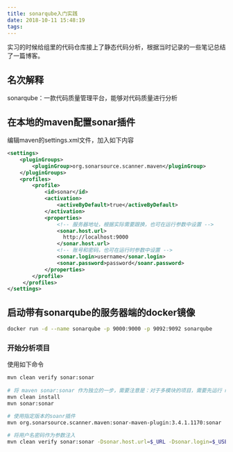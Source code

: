 ```yaml
---
title: sonarqube入门实践
date: 2018-10-11 15:48:19
tags:
---
```


实习的时候给组里的代码仓库接上了静态代码分析，根据当时记录的一些笔记总结了一篇博客。

<!-- more -->

## 名次解释

sonarqube：一款代码质量管理平台，能够对代码质量进行分析

## 在本地的maven配置sonar插件

编辑maven的settings.xml文件，加入如下内容

```xml
<settings>
    <pluginGroups>
        <pluginGroup>org.sonarsource.scanner.maven</pluginGroup>
    </pluginGroups>
    <profiles>
        <profile>
            <id>sonar</id>
            <activation>
                <activeByDefault>true</activeByDefault>
            </activation>
            <properties>
                <!-- 服务器地址，根据实际需要跟换，也可在运行参数中设置 -->
                <sonar.host.url>
                  http://localhost:9000
                </sonar.host.url>
                <!-- 账号和密码，也可在运行时参数中设置 -->
                <sonar.login>username</sonar.login>
                <sonar.password>password</soanr.password>
            </properties>
        </profile>
     </profiles>
</settings>
```

## 启动带有sonarqube的服务器端的docker镜像

```sh
docker run -d --name sonarqube -p 9000:9000 -p 9092:9092 sonarqube
```

### 开始分析项目

使用如下命令

```sh
mvn clean verify sonar:sonar
  
# 将 maven sonar:sonar 作为独立的一步，需要注意是：对于多模块的项目，需要先运行 mvm install
mvn clean install
mvn sonar:sonar
 
# 使用指定版本的soanr插件
mvn org.sonarsource.scanner.maven:sonar-maven-plugin:3.4.1.1170:sonar

# 将用户名密码作为参数注入
mvn clean verify sonar:sonar -Dsonar.host.url=$_URL -Dsonar.login=$_USERNAME -Dsonar.password=$_PASSWORD
```


